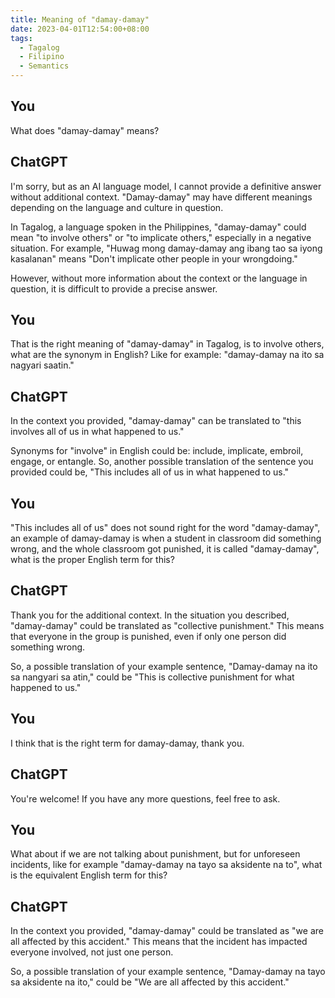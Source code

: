 ```yaml
---
title: Meaning of "damay-damay"
date: 2023-04-01T12:54:00+08:00
tags:
  - Tagalog
  - Filipino
  - Semantics
---
```

## You
What does "damay-damay" means?

## ChatGPT
I'm sorry, but as an AI language model, I cannot provide a definitive answer without additional context. "Damay-damay" may have different meanings depending on the language and culture in question.

In Tagalog, a language spoken in the Philippines, "damay-damay" could mean "to involve others" or "to implicate others," especially in a negative situation. For example, "Huwag mong damay-damay ang ibang tao sa iyong kasalanan" means "Don't implicate other people in your wrongdoing."

However, without more information about the context or the language in question, it is difficult to provide a precise answer.

## You
That is the right meaning of "damay-damay" in Tagalog, is to involve others, what are the synonym in English? Like for example: "damay-damay na ito sa nagyari saatin."

## ChatGPT
In the context you provided, "damay-damay" can be translated to "this involves all of us in what happened to us."

Synonyms for "involve" in English could be: include, implicate, embroil, engage, or entangle. So, another possible translation of the sentence you provided could be, "This includes all of us in what happened to us."

## You
"This includes all of us" does not sound right for the word "damay-damay", an example of damay-damay is when a student in classroom did something wrong, and the whole classroom got punished, it is called "damay-damay", what is the proper English term for this?

## ChatGPT
Thank you for the additional context. In the situation you described, "damay-damay" could be translated as "collective punishment." This means that everyone in the group is punished, even if only one person did something wrong.

So, a possible translation of your example sentence, "Damay-damay na ito sa nangyari sa atin," could be "This is collective punishment for what happened to us."

## You
I think that is the right term for damay-damay, thank you.

## ChatGPT
You're welcome! If you have any more questions, feel free to ask.

## You
What about if we are not talking about punishment, but for unforeseen incidents, like for example "damay-damay na tayo sa aksidente na to", what is the equivalent English term for this?

## ChatGPT
In the context you provided, "damay-damay" could be translated as "we are all affected by this accident." This means that the incident has impacted everyone involved, not just one person.

So, a possible translation of your example sentence, "Damay-damay na tayo sa aksidente na ito," could be "We are all affected by this accident."